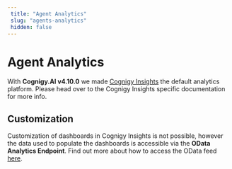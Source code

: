 ```yaml
---
 title: "Agent Analytics" 
 slug: "agents-analytics" 
 hidden: false 
---
```

# Agent Analytics

With **Cognigy.AI v4.10.0** we made [Cognigy Insights]({{config.site_url}}insights/cognigy-insights/) the default analytics platform. Please head over to the Cognigy Insights specific documentation for more info.

## Customization
<div class="divider"></div>

Customization of dashboards in Cognigy Insights is not possible, however the data used to populate the dashboards is accessible via the **OData Analytics Endpoint**. Find out more about how to access the OData feed [here]({{config.site_url}}ai/tools/analytics/odata-analytics-endpoint/).